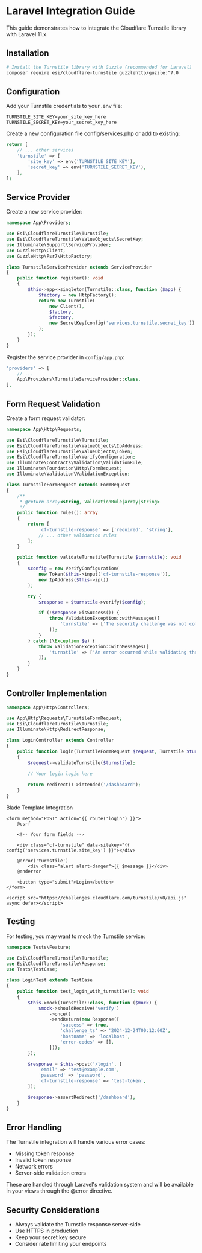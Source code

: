 # Laravel Integration Guide

This guide demonstrates how to integrate the Cloudflare Turnstile library with Laravel 11.x.

## Installation

```bash
# Install the Turnstile library with Guzzle (recommended for Laravel)
composer require esi/cloudflare-turnstile guzzlehttp/guzzle:^7.0
```

## Configuration

Add your Turnstile credentials to your .env file:
```env
TURNSTILE_SITE_KEY=your_site_key_here
TURNSTILE_SECRET_KEY=your_secret_key_here
```

Create a new configuration file config/services.php or add to existing:
```php
return [
    // ... other services
    'turnstile' => [
        'site_key' => env('TURNSTILE_SITE_KEY'),
        'secret_key' => env('TURNSTILE_SECRET_KEY'),
    ],
];
```

## Service Provider

Create a new service provider:

```php
namespace App\Providers;

use Esi\CloudflareTurnstile\Turnstile;
use Esi\CloudflareTurnstile\ValueObjects\SecretKey;
use Illuminate\Support\ServiceProvider;
use GuzzleHttp\Client;
use GuzzleHttp\Psr7\HttpFactory;

class TurnstileServiceProvider extends ServiceProvider
{
    public function register(): void
    {
        $this->app->singleton(Turnstile::class, function ($app) {
            $factory = new HttpFactory();
            return new Turnstile(
                new Client(),
                $factory,
                $factory,
                new SecretKey(config('services.turnstile.secret_key'))
            );
        });
    }
}
```

Register the service provider in `config/app.php`:
```php
'providers' => [
    // ...
    App\Providers\TurnstileServiceProvider::class,
],
```

## Form Request Validation

Create a form request validator:

```php
namespace App\Http\Requests;

use Esi\CloudflareTurnstile\Turnstile;
use Esi\CloudflareTurnstile\ValueObjects\IpAddress;
use Esi\CloudflareTurnstile\ValueObjects\Token;
use Esi\CloudflareTurnstile\VerifyConfiguration;
use Illuminate\Contracts\Validation\ValidationRule;
use Illuminate\Foundation\Http\FormRequest;
use Illuminate\Validation\ValidationException;

class TurnstileFormRequest extends FormRequest
{
    /**
     * @return array<string, ValidationRule|array|string>
     */
    public function rules(): array
    {
        return [
            'cf-turnstile-response' => ['required', 'string'],
            // ... other validation rules
        ];
    }

    public function validateTurnstile(Turnstile $turnstile): void
    {
        $config = new VerifyConfiguration(
            new Token($this->input('cf-turnstile-response')),
            new IpAddress($this->ip())
        );

        try {
            $response = $turnstile->verify($config);

            if (!$response->isSuccess()) {
                throw ValidationException::withMessages([
                    'turnstile' => ['The security challenge was not completed successfully.']
                ]);
            }
        } catch (\Exception $e) {
            throw ValidationException::withMessages([
                'turnstile' => ['An error occurred while validating the security challenge.']
            ]);
        }
    }
}
```

## Controller Implementation

```php
namespace App\Http\Controllers;

use App\Http\Requests\TurnstileFormRequest;
use Esi\CloudflareTurnstile\Turnstile;
use Illuminate\Http\RedirectResponse;

class LoginController extends Controller
{
    public function login(TurnstileFormRequest $request, Turnstile $turnstile): RedirectResponse
    {
        $request->validateTurnstile($turnstile);

        // Your login logic here
        
        return redirect()->intended('/dashboard');
    }
}
```

Blade Template Integration

```blade
<form method="POST" action="{{ route('login') }}">
    @csrf
    
    <!-- Your form fields -->
    
    <div class="cf-turnstile" data-sitekey="{{ config('services.turnstile.site_key') }}"></div>
    
    @error('turnstile')
        <div class="alert alert-danger">{{ $message }}</div>
    @enderror
    
    <button type="submit">Login</button>
</form>

<script src="https://challenges.cloudflare.com/turnstile/v0/api.js" async defer></script>
```

## Testing

For testing, you may want to mock the Turnstile service:

```php
namespace Tests\Feature;

use Esi\CloudflareTurnstile\Turnstile;
use Esi\CloudflareTurnstile\Response;
use Tests\TestCase;

class LoginTest extends TestCase
{
    public function test_login_with_turnstile(): void
    {
        $this->mock(Turnstile::class, function ($mock) {
            $mock->shouldReceive('verify')
                ->once()
                ->andReturn(new Response([
                    'success' => true,
                    'challenge_ts' => '2024-12-24T00:12:00Z',
                    'hostname' => 'localhost',
                    'error-codes' => [],
                ]));
        });

        $response = $this->post('/login', [
            'email' => 'test@example.com',
            'password' => 'password',
            'cf-turnstile-response' => 'test-token',
        ]);

        $response->assertRedirect('/dashboard');
    }
}
```

## Error Handling

The Turnstile integration will handle various error cases:

 * Missing token response
 * Invalid token response
 * Network errors
 * Server-side validation errors

These are handled through Laravel's validation system and will be available in your views through the @error directive.

## Security Considerations

* Always validate the Turnstile response server-side
* Use HTTPS in production
* Keep your secret key secure
* Consider rate limiting your endpoints
